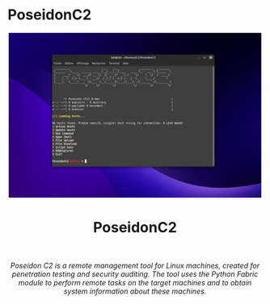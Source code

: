 # PoseidonC2

<div align="center">
  <img width="500px" src="assets/poseidonC2.png" />
  <h1>PoseidonC2</h1>
  <br/>

  <p><i>Poseidon C2 is a remote management tool for Linux machines, created for penetration testing and security auditing. The tool uses the Python Fabric module to perform remote tasks on the target machines and to obtain system information about these machines.</i></p>
  
</div>
